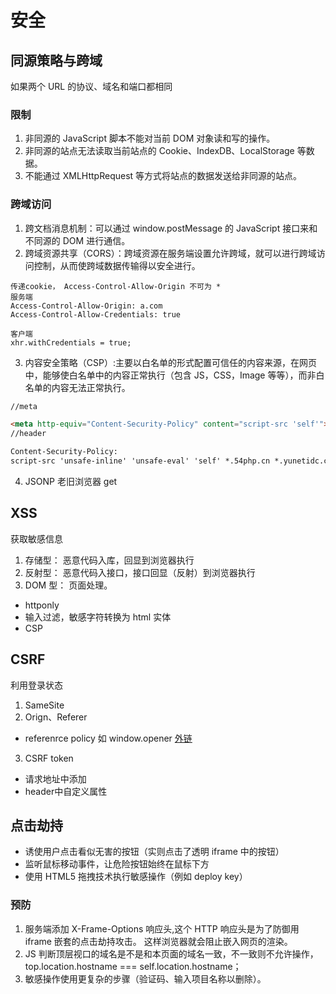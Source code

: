 # 安全

## 同源策略与跨域
如果两个 URL 的协议、域名和端口都相同

### 限制

1. 非同源的 JavaScript 脚本不能对当前 DOM 对象读和写的操作。
2. 非同源的站点无法读取当前站点的 Cookie、IndexDB、LocalStorage 等数据。
3. 不能通过 XMLHttpRequest 等方式将站点的数据发送给非同源的站点。

### 跨域访问

1. 跨文档消息机制：可以通过 window.postMessage 的 JavaScript 接口来和不同源的 DOM 进行通信。
2. 跨域资源共享（CORS）：跨域资源在服务端设置允许跨域，就可以进行跨域访问控制，从而使跨域数据传输得以安全进行。
```
传递cookie， Access-Control-Allow-Origin 不可为 *
服务端
Access-Control-Allow-Origin: a.com
Access-Control-Allow-Credentials: true

客户端
xhr.withCredentials = true;

```
3. 内容安全策略（CSP）:主要以白名单的形式配置可信任的内容来源，在网页中，能够使白名单中的内容正常执行（包含 JS，CSS，Image 等等），而非白名单的内容无法正常执行。
```html
//meta

<meta http-equiv="Content-Security-Policy" content="script-src 'self'">
//header

Content-Security-Policy:
script-src 'unsafe-inline' 'unsafe-eval' 'self' *.54php.cn *.yunetidc.com *.baidu.com *.cnzz.com *.duoshuo.com *.jiathis.com;report-uri /error/csp
```
4. JSONP 老旧浏览器 get



## XSS
获取敏感信息
1. 存储型： 恶意代码入库，回显到浏览器执行
2. 反射型： 恶意代码入接口，接口回显（反射）到浏览器执行
3. DOM 型： 页面处理。 
  - httponly
  - 输入过滤，敏感字符转换为 html 实体
  - CSP

## CSRF
利用登录状态

1. SameSite
2. Orign、Referer 
  - referenrce policy  如 window.opener
<a href="https://xxxx" rel="noopener noreferrer"> 外链 <a>
3. CSRF token
  - 请求地址中添加
  - header中自定义属性

## 点击劫持
- 诱使用户点击看似无害的按钮（实则点击了透明 iframe 中的按钮）
- 监听鼠标移动事件，让危险按钮始终在鼠标下方
- 使用 HTML5 拖拽技术执行敏感操作（例如 deploy key）

### 预防
1. 服务端添加 X-Frame-Options 响应头,这个 HTTP 响应头是为了防御用 iframe 嵌套的点击劫持攻击。 这样浏览器就会阻止嵌入网页的渲染。
2. JS 判断顶层视口的域名是不是和本页面的域名一致，不一致则不允许操作，top.location.hostname === self.location.hostname；
3. 敏感操作使用更复杂的步骤（验证码、输入项目名称以删除）。

